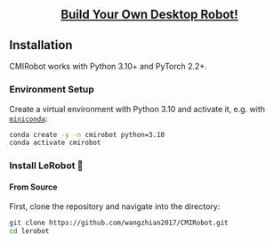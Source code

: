 <h2 align="center">
    <p><a href="#">
        Build Your Own Desktop Robot!</a></p>
</h2>

## Installation

CMIRobot works with Python 3.10+ and PyTorch 2.2+.

### Environment Setup

Create a virtual environment with Python 3.10 and activate it, e.g. with [`miniconda`](https://docs.anaconda.com/free/miniconda/index.html):

```bash
conda create -y -n cmirobot python=3.10
conda activate cmirobot
```

### Install LeRobot 🤗

#### From Source

First, clone the repository and navigate into the directory:

```bash
git clone https://github.com/wangzhian2017/CMIRobot.git
cd lerobot
```